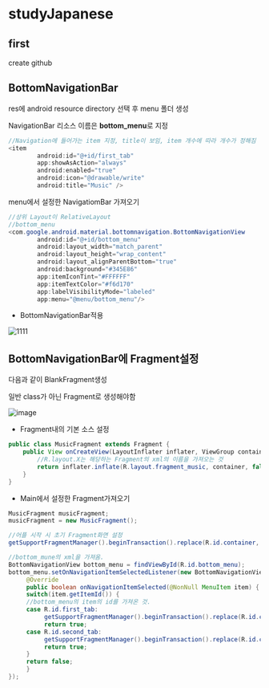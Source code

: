 # studyJapanese

<h2>first</h2>

create github

<h2>BottomNavigationBar</h2>

<p>res에 android resource directory 선택 후 menu 폴더 생성</p>
<p>NavigationBar 리소스 이름은 <b>bottom_menu</b>로 지정</p>

```java
//Navigation에 들어가는 item 지정, title이 보임, item 개수에 따라 개수가 정해짐
<item
        android:id="@+id/first_tab"
        app:showAsAction="always"
        android:enabled="true"
        android:icon="@drawable/write"
        android:title="Music" />
```

<p>menu에서 설정한 NavigatiomBar 가져오기</p>

```java
//상위 Layout이 RelativeLayout
//bottom_menu 
<com.google.android.material.bottomnavigation.BottomNavigationView
        android:id="@+id/bottom_menu"
        android:layout_width="match_parent"
        android:layout_height="wrap_content"
        android:layout_alignParentBottom="true"
        android:background="#345E86"
        app:itemIconTint="#FFFFFF"
        app:itemTextColor="#f6d170"
        app:labelVisibilityMode="labeled"
        app:menu="@menu/bottom_menu"/>
```

- BottomNavigationBar적용 

![1111](https://user-images.githubusercontent.com/71477375/157703614-3f25027e-5863-49f0-b76c-c286557fde95.PNG)

<h2>BottomNavigationBar에 Fragment설정</h2>

<p>다음과 같이 BlankFragment생성</p>
<p>일반 class가 아닌 Fragment로 생성해야함</p>

![image](https://user-images.githubusercontent.com/71477375/157809868-413e3f40-9907-4925-971f-ee7805ae66a3.png)

- Fragment내의 기본 소스 설정

```java
public class MusicFragment extends Fragment {
    public View onCreateView(LayoutInflater inflater, ViewGroup container, Bundle savedInstanceState) {
        //R.layout.X는 해당하는 Fragment의 xml의 이름을 가져오는 것
        return inflater.inflate(R.layout.fragment_music, container, false);
    }
}
```
        
- Main에서 설정한 Fragment가져오기


```java
MusicFragment musicFragment;
musicFragment = new MusicFragment();

//어플 시작 시 초기 Fragment화면 설정
getSupportFragmentManager().beginTransaction().replace(R.id.container, musicFragment).commit();

//bottom_mune의 xml을 가져옴.
BottomNavigationView bottom_menu = findViewById(R.id.bottom_menu);
bottom_menu.setOnNavigationItemSelectedListener(new BottomNavigationView.OnNavigationItemSelectedListener() {
     @Override
     public boolean onNavigationItemSelected(@NonNull MenuItem item) {
     switch(item.getItemId()) {
     //bottom_menu의 item의 id를 가져온 것.
     case R.id.first_tab:
          getSupportFragmentManager().beginTransaction().replace(R.id.container, musicFragment).commit();
          return true;
     case R.id.second_tab:
          getSupportFragmentManager().beginTransaction().replace(R.id.container, lyricsFragment).commit();
          return true;
     }
     return false;
     }
});
```
